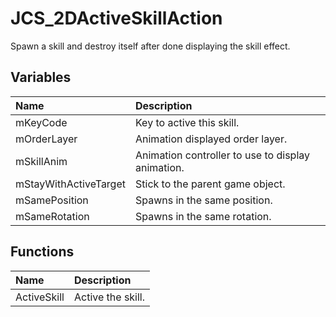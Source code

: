 # JCS_2DActiveSkillAction

Spawn a skill and destroy itself after done displaying the skill effect.

## Variables

| Name                  | Description                                       |
|:----------------------|:--------------------------------------------------|
| mKeyCode              | Key to active this skill.                         |
| mOrderLayer           | Animation displayed order layer.                  |
| mSkillAnim            | Animation controller to use to display animation. |
| mStayWithActiveTarget | Stick to the parent game object.                  |
| mSamePosition         | Spawns in the same position.                      |
| mSameRotation         | Spawns in the same rotation.                      |

## Functions

| Name        | Description       |
|:------------|:------------------|
| ActiveSkill | Active the skill. |
